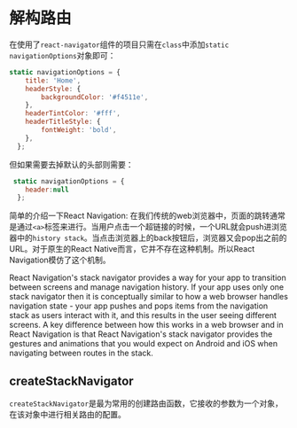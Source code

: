# 解构路由

在使用了`react-navigator`组件的项目只需在`class`中添加`static navigationOptions`对象即可：

```jsx
static navigationOptions = {
    title: 'Home',
    headerStyle: {
        backgroundColor: '#f4511e',
    },
    headerTintColor: '#fff',
    headerTitleStyle: {
        fontWeight: 'bold',
    },
  };
```

但如果需要去掉默认的头部则需要：

```js
 static navigationOptions = {
    header:null
  };
```

简单的介绍一下React Navigation:
在我们传统的web浏览器中，页面的跳转通常是通过`<a>`标签来进行。当用户点击一个超链接的时候，一个URL就会push进浏览器中的`history stack`。当点击浏览器上的back按钮后，浏览器又会pop出之前的URL。对于原生的React Native而言，它并不存在这种机制。所以React Navigation模仿了这个机制。

React Navigation's stack navigator provides a way for your app to transition between screens and manage navigation history. If your app uses only one stack navigator then it is conceptually similar to how a web browser handles navigation state - your app pushes and pops items from the navigation stack as users interact with it, and this results in the user seeing different screens. A key difference between how this works in a web browser and in React Navigation is that React Navigation's stack navigator provides the gestures and animations that you would expect on Android and iOS when navigating between routes in the stack.

## createStackNavigator

`createStackNavigator`是最为常用的创建路由函数，它接收的参数为一个对象，在该对象中进行相关路由的配置。

